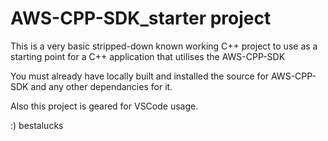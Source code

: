 # AWS-CPP-SDK_starter project

This is a very basic stripped-down known working C++ project to use as a starting point for a C++ application that utilises the AWS-CPP-SDK

You must already have locally built and installed the source for AWS-CPP-SDK and any other dependancies for it.

Also this project is geared for VSCode usage.



:) bestalucks

